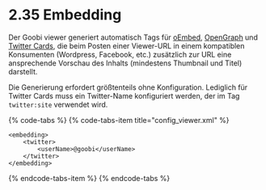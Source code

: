 # 2.35 Embedding

Der Goobi viewer generiert automatisch Tags für [oEmbed](https://oembed.com/), [OpenGraph](http://ogp.me/) und [Twitter Cards](https://developer.twitter.com/en/docs/tweets/optimize-with-cards/overview/abouts-cards.html), die beim Posten einer Viewer-URL in einem kompatiblen Konsumenten \(Wordpress, Facebook, etc.\) zusätzlich zur URL eine ansprechende Vorschau des Inhalts \(mindestens Thumbnail und Titel\) darstellt.

Die Generierung erfordert größtenteils ohne Konfiguration. Lediglich für Twitter Cards muss ein Twitter-Name konfiguriert werden, der im Tag `twitter:site` verwendet wird.

{% code-tabs %}
{% code-tabs-item title="config\_viewer.xml" %}
```markup
<embedding>
    <twitter>
        <userName>@goobi</userName>
    </twitter>
</embedding>
```
{% endcode-tabs-item %}
{% endcode-tabs %}


